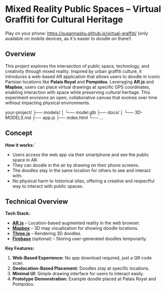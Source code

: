 # Mixed Reality Public Spaces – Virtual Graffiti for Cultural Heritage

Play on your phone: https://susannashu.github.io/virtual-graffiti/
(only available on mobile devices, as it's easier to doodle on there!)

## Overview
This project explores the intersection of public space, technology, and creativity through mixed reality. Inspired by urban graffiti culture, it introduces a web-based AR application that allows users to doodle in iconic Parisian locations like **Palais Royal** and **Pompidou**. Leveraging **AR.js** and **Mapbox**, users can place virtual drawings at specific GPS coordinates, enabling interaction with space while preserving cultural heritage. This experiment envisions an open, collaborative canvas that evolves over time without impacting physical environments.

your-project/
├── models/
│   └── model.glb
├── docs/
│   └── 3D-MODELS.md
├── app.js
├── index.html
└── ...

## Concept
**How it works:**`
- Users access the web app via their smartphone and see the public space in AR.
- They can doodle in the air by drawing on their phone screens.
- The doodles stay in the same location for others to see and interact with.
- No physical harm to historical sites, offering a creative and respectful way to interact with public spaces.

## Technical Overview
**Tech Stack:**
- **[AR.js](https://ar-js-org.github.io/AR.js-docs/)** – Location-based augmented reality in the web browser.
- **[Mapbox](https://www.mapbox.com/)** – 3D map visualization for showing doodle locations.
- **[Three.js](https://threejs.org/)** – Rendering 3D doodles.
- **[Firebase](https://firebase.google.com/)** (optional) – Storing user-generated doodles temporarily.

**Key Features:**
1. **Web-Based Experience:** No app download required, just a QR code scan.
2. **Geolocation-Based Placement:** Doodles stay at specific locations.
3. **Minimal UI:** Simple drawing interface for users to interact easily.
4. **Prototype Demonstration:** Example doodle placed at Palais Royal and Pompidou.


